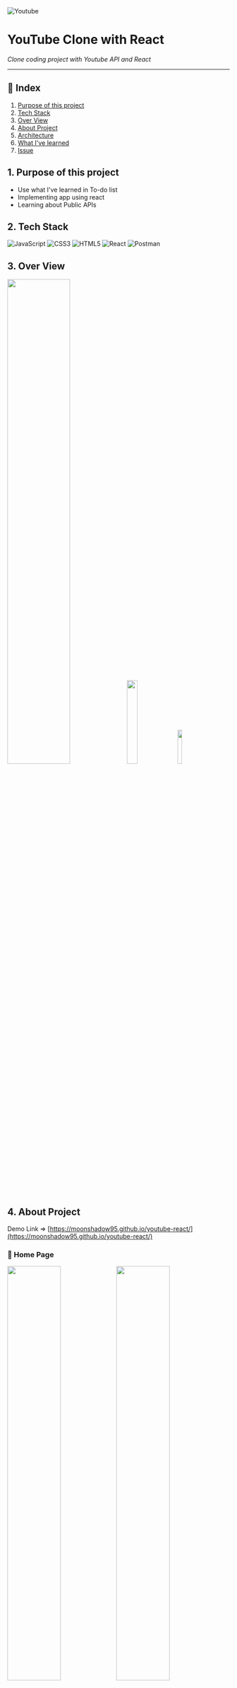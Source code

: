 <img alt="Youtube" src="https://img.shields.io/badge/YouTube Clone%20-%23FF0000.svg?&style=for-the-badge&logo=YouTube&logoColor=white"/>

# YouTube Clone with React

_Clone coding project with Youtube API and React_

---

## 🔗 Index

1. [Purpose of this project](##1.-Purpose-of-this-project)
2. [Tech Stack](##2.-Tech-Stack)
3. [Over View](##3.-Over-View)
4. [About Project](##4.-About-Project)
5. [Architecture](##5.-Architecture)
6. [What I've learned](##6.-What-I've-learned)
7. [Issue](##7.-Issue)

## 1. Purpose of this project

- Use what I've learned in To-do list
- Implementing app using react
- Learning about Public APIs

## 2. Tech Stack

<img alt="JavaScript" src="https://img.shields.io/badge/javascript%20-%23323330.svg?&style=for-the-badge&logo=javascript&logoColor=%23F7DF1E"/> <img alt="CSS3" src="https://img.shields.io/badge/css3%20-%231572B6.svg?&style=for-the-badge&logo=css3&logoColor=white"/> <img alt="HTML5" src="https://img.shields.io/badge/html5%20-%23E34F26.svg?&style=for-the-badge&logo=html5&logoColor=white"/> <img alt="React" src="https://img.shields.io/badge/react%20-%2320232a.svg?&style=for-the-badge&logo=react&logoColor=%2361DAFB"/> <img alt="Postman" src="https://img.shields.io/badge/Postman-FF6C37?style=for-the-badge&logo=postman&logoColor=red" />

## 3. Over View

<img width="53%" src="https://user-images.githubusercontent.com/73153617/115197854-6c261480-a12c-11eb-9b0a-d4809cb279db.png"> <img width="22%" src="https://user-images.githubusercontent.com/73153617/115197860-6defd800-a12c-11eb-8c69-a48102eb9b9f.png"> <img width="14%" src="https://user-images.githubusercontent.com/73153617/115197846-6a5c5100-a12c-11eb-90ae-5327828993dc.png">

## 4. About Project

Demo Link ⇒ [https://moonshadow95.github.io/youtube-react/](https://moonshadow95.github.io/youtube-react/)

### 👑 Home Page

<img width="49%" src="https://user-images.githubusercontent.com/73153617/115197991-8cee6a00-a12c-11eb-980a-1b21e7e26b1a.png"><img width="49%" src="https://user-images.githubusercontent.com/73153617/115199964-b5776380-a12e-11eb-8d85-2c1c4b6fc113.png">
<img width="49%" src="https://user-images.githubusercontent.com/73153617/115199970-b7412700-a12e-11eb-926c-6685e7e30743.png"><img width="49%" src="https://user-images.githubusercontent.com/73153617/115199976-b8725400-a12e-11eb-9662-22a69e5c033a.png">

    - Receive data from the YouTube API to show the title and channel name of the most popular video.
    - Adjust the number of videos displayed in a single row as client's window size.

### 🔎 Searching

<img width="100%" src="https://user-images.githubusercontent.com/73153617/115191332-3ed56880-a124-11eb-97c2-3e7585722feb.PNG"/>

    - Receiving the keywords entered in input, and use Youtube API to change the videos in the list to appropriate videos.

### 📺 Detail Page

<img width="49%" src="https://user-images.githubusercontent.com/73153617/115191357-47c63a00-a124-11eb-95f5-ce44f9fb3670.PNG"/> <img width="49%" src="https://user-images.githubusercontent.com/73153617/115191363-48f76700-a124-11eb-80d0-3eb92bd9e820.PNG">

    - Click on a video in the list, Show that video and metadata.
    - Responsive designed video and list.

## 5. Architecture

### 👑 Most popular videos (default page)

![structure1](https://user-images.githubusercontent.com/73153617/115323726-9676e100-a1c3-11eb-8ade-6e5294edd8af.png)

    1. When the app component mounted(useEffect()), get most popular videos using YouTube API.
    2. Send props to video list component, video item component.
    3. Render video items in video list.

### 🔎 Search by keyword

![structure2](https://user-images.githubusercontent.com/73153617/115323720-94148700-a1c3-11eb-9d14-4a6c431510d9.png)

    1. Get keyword from input.
    2. App state has changed.
    3. Get the corresponding videos.
    4. Update and render video list and item.

### 📺 Play video

![structure3](https://user-images.githubusercontent.com/73153617/115323723-95de4a80-a1c3-11eb-8261-55d9dca2b894.png)

    1. Video click.
    2. App state has changed.
    3. Get clicked item's video url using YouTube API.
    4. Show the video by ifram tag.

## 6. 📝 What I've learned

    - Understanding 'state' and 'props' of react
    - How to use React Hooks
    - How to use PostCSS
    - How to use Public API and Postman

## 7. 💥 Issue

    I wanted to include channel information in each video item, but there was an issu with over quota.
        => Sometimes I have to make the function simpler for the performence.
        => Distribute the quota using multiple api keys.
